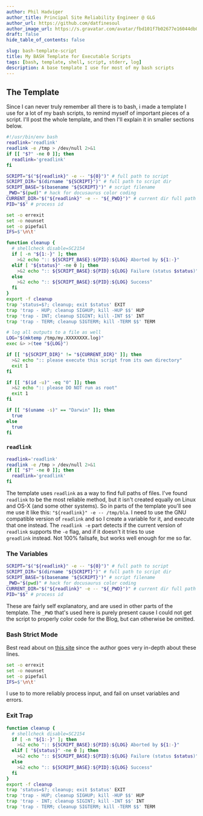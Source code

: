 ```yaml
---
author: Phil Hadviger
author_title: Principal Site Reliability Engineer @ GLG
author_url: https://github.com/datfinesoul
author_image_url: https://s.gravatar.com/avatar/fbd101f7b02677e16044db00640c727f?s=80
draft: false
hide_table_of_contents: false

slug: bash-template-script
title: My BASH Template for Executable Scripts
tags: [bash, template, shell, script, stderr, log]
description: A base template I use for most of my bash scripts
---
```


## The Template

Since I can never truly remember all there is to bash, i made a template I use for a lot of my bash scripts, to remind myself of important pieces of a script.  I'll post the whole template, and then I'll explain it in smaller sections below.

<!--truncate-->

```bash title="template.bash"
#!/usr/bin/env bash
readlink='readlink'
readlink -e /tmp > /dev/null 2>&1
if [[ "$?" -ne 0 ]]; then
  readlink='greadlink'
fi

SCRIPT="$("${readlink}" -e -- "${0}")" # full path to script
SCRIPT_DIR="$(dirname "${SCRIPT}")" # full path to script dir
SCRIPT_BASE="$(basename "${SCRIPT}")" # script filename
_PWD="$(pwd)" # hack for docusaurus color coding
CURRENT_DIR="$("${readlink}" -e -- "${_PWD}")" # current dir full path
PID="$$" # process id

set -o errexit
set -o nounset
set -o pipefail
IFS=$'\n\t'

function cleanup {
  # shellcheck disable=SC2154
  if [ -n "${1:-}" ]; then
    >&2 echo ":: ${SCRIPT_BASE}:${PID}:${LOG} Aborted by ${1:-}"
  elif [ "${status}" -ne 0 ]; then
    >&2 echo ":: ${SCRIPT_BASE}:${PID}:${LOG} Failure (status $status)"
  else
    >&2 echo ":: ${SCRIPT_BASE}:${PID}:${LOG} Success"
  fi
}
export -f cleanup
trap 'status=$?; cleanup; exit $status' EXIT
trap 'trap - HUP; cleanup SIGHUP; kill -HUP $$' HUP
trap 'trap - INT; cleanup SIGINT; kill -INT $$' INT
trap 'trap - TERM; cleanup SIGTERM; kill -TERM $$' TERM

# log all outputs to a file as well
LOG="$(mktemp /tmp/my.XXXXXXXX.log)"
exec &> >(tee "${LOG}")

if [[ "${SCRIPT_DIR}" != "${CURRENT_DIR}" ]]; then
  >&2 echo ":: please execute this script from its own directory"
  exit 1
fi

if [[ "$(id -u)" -eq "0" ]]; then
  >&2 echo ":: please DO NOT run as root"
  exit 1
fi

if [[ "$(uname -s)" == "Darwin" ]]; then
  true
else
  true
fi
```

### `readlink`

```bash
readlink='readlink'
readlink -e /tmp > /dev/null 2>&1
if [[ "$?" -ne 0 ]]; then
  readlink='greadlink'
fi
```

The template uses `readlink` as a way to find full paths of files.  I've found `readlink` to be the most reliable method, but it isn't created equally on Linux and OS-X (and some other systems).  So in parts of the template you'll see me use it like this: `"${readlink}" -e -- /tmp/bla`.  I need to use the GNU compatible version of `readlink` and so I create a variable for it, and execute that one instead.  The `readlink -e` part detects if the current version of `readlink` supports the `-e` flag, and if it doesn't it tries to use `greadlink` instead.  Not 100% failsafe, but works well enough for me so far.

### The Variables

```bash {4,5}
SCRIPT="$("${readlink}" -e -- "${0}")" # full path to script
SCRIPT_DIR="$(dirname "${SCRIPT}")" # full path to script dir
SCRIPT_BASE="$(basename "${SCRIPT}")" # script filename
_PWD="$(pwd)" # hack for docusaurus color coding
CURRENT_DIR="$("${readlink}" -e -- "${_PWD}")" # current dir full path
PID="$$" # process id
```

These are fairly self explanatory, and are used in other parts of the template.  The `_PWD` that's used here is purely present cause I could not get the script to properly color code for the Blog, but can otherwise be omitted.

### Bash Strict Mode

Best read about on [this site](http://redsymbol.net/articles/unofficial-bash-strict-mode/) since the author goes very in-depth about these lines.

```bash
set -o errexit
set -o nounset
set -o pipefail
IFS=$'\n\t'
```

I use to to more reliably process input, and fail on unset variables and errors.

### Exit Trap

```bash
function cleanup {
  # shellcheck disable=SC2154
  if [ -n "${1:-}" ]; then
    >&2 echo ":: ${SCRIPT_BASE}:${PID}:${LOG} Aborted by ${1:-}"
  elif [ "${status}" -ne 0 ]; then
    >&2 echo ":: ${SCRIPT_BASE}:${PID}:${LOG} Failure (status $status)"
  else
    >&2 echo ":: ${SCRIPT_BASE}:${PID}:${LOG} Success"
  fi
}
export -f cleanup
trap 'status=$?; cleanup; exit $status' EXIT
trap 'trap - HUP; cleanup SIGHUP; kill -HUP $$' HUP
trap 'trap - INT; cleanup SIGINT; kill -INT $$' INT
trap 'trap - TERM; cleanup SIGTERM; kill -TERM $$' TERM
```

